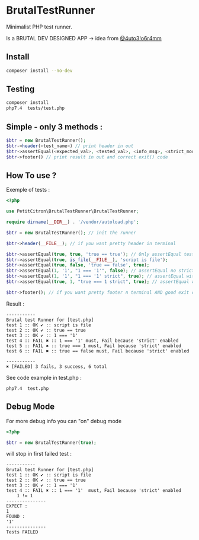 # BrutalTestRunner

Minimalist PHP test runner.

Is a BRUTAL DEV DESIGNED APP -> idea from [@4uto3!o6r4mm](http://autobiogramm.tuxfamily.org/brutalisme.html)

## Install

```sh
composer install --no-dev
```
## Testing

```sh
composer install
php7.4  tests/test.php
```

## Simple - only 3 methods :

```php
$btr = new BrutalTestRunner();
$btr->header(<test_name>) // print header in out
$btr->assertEqual(<expected_val>, <tested_val>, <info_msg>, <strict_mode_test_bool>) // Assert Equals
$btr->footer() // print result in out and correct exit() code
```

## How To use ?

Exemple of tests :

```php 
<?php

use PetitCitron\BrutalTestRunner\BrutalTestRunner;

require dirname(__DIR__) . '/vendor/autoload.php';

$btr = new BrutalTestRunner(); // init the runner

$btr->header(__FILE__); // if you want pretty header in terminal

$btr->assertEqual(true, true, 'true == true'); // Only assertEqual test, it's minimalist
$btr->assertEqual(true, is_file(__FILE__), 'script is file');
$btr->assertEqual(true, false, 'true == false', true);
$btr->assertEqual(1, '1', "1 === '1'", false); // assertEqual no strict mode (default)
$btr->assertEqual(1, '1', "1 === '1' strict", true); // assertEqual with strict mode
$btr->assertEqual(true, 1, "true === 1 strict", true); // assertEqual with strict mode

$btr->footer(); // if you want pretty footer n terminal AND good exit code success/fail
```

Result :
```shell
-----------
Brutal test Runner for [test.php]
test 1 :: OK ✔ :: script is file
test 2 :: OK ✔ :: true == true
test 3 :: OK ✔ :: 1 === '1'
test 4 :: FAIL ✖ :: 1 === '1' must, Fail because 'strict' enabled
test 5 :: FAIL ✖ :: true === 1 must, Fail because 'strict' enabled
test 6 :: FAIL ✖ :: true == false must, Fail because 'strict' enabled

-----------
✖ [FAILED] 3 fails, 3 success, 6 total 
```

See code example in test.php :

```shell
php7.4  test.php
```

## Debug Mode

For more debug info you can "on" debug mode

```php
<?php

$btr = new BrutalTestRunner(true);
```

will stop in first failed test :

```shell
-----------
Brutal test Runner for [test.php]
test 1 :: OK ✔ :: script is file
test 2 :: OK ✔ :: true == true
test 3 :: OK ✔ :: 1 === '1'
test 4 :: FAIL ✖ :: 1 === '1'  must, Fail because 'strict' enabled
    1 != 1 
---------------
EXPECT :
1
FOUND :
'1'
---------------
Tests FAILED
```
